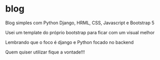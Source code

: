 # blog
Blog simples com Python Django, HRML, CSS, Javascript e Bootstrap 5

Usei um template do próprio bootstrap para ficar com um visual melhor

Lembrando que o foco é django e Python focado no backend

Quem quiser utilizar fique a vontade!!!
